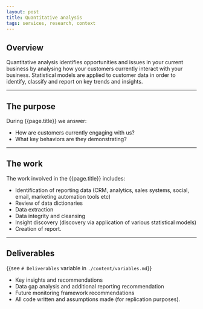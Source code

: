 ```yaml
---
layout: post
title: Quantitative analysis
tags: services, research, context
---
```


## Overview

Quantitative analysis identifies opportunities and issues in your current business by analysing how your customers currently interact with your business. Statistical models are applied to customer data in order to identify, classify and report on key trends and insights.

***

## The purpose

During {{page.title}} we answer:

* How are customers currently engaging with us?
* What key behaviors are they demonstrating?

***

## The work

The work involved in the {{page.title}} includes:

* Identification of reporting data (CRM, analytics, sales systems, social, email, marketing automation tools etc)
* Review of data dictionaries
* Data extraction
* Data integrity and cleansing
* Insight discovery (discovery via application of various statistical models)
* Creation of report.

***

## Deliverables

{{see `# Deliverables` variable in `./content/variables.md`}}

* Key insights and recommendations
* Data gap analysis and additional reporting recommendation
* Future monitoring framework recommendations
* All code written and assumptions made (for replication purposes).